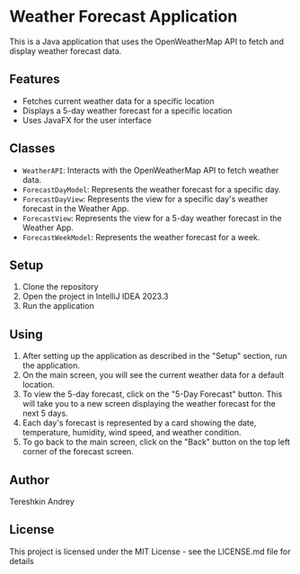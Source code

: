 # Weather Forecast Application

This is a Java application that uses the OpenWeatherMap API to fetch and display weather forecast data.

## Features

- Fetches current weather data for a specific location
- Displays a 5-day weather forecast for a specific location
- Uses JavaFX for the user interface

## Classes

- `WeatherAPI`: Interacts with the OpenWeatherMap API to fetch weather data.
- `ForecastDayModel`: Represents the weather forecast for a specific day.
- `ForecastDayView`: Represents the view for a specific day's weather forecast in the Weather App.
- `ForecastView`: Represents the view for a 5-day weather forecast in the Weather App.
- `ForecastWeekModel`: Represents the weather forecast for a week.

## Setup

1. Clone the repository
2. Open the project in IntelliJ IDEA 2023.3
3. Run the application

## Using

1. After setting up the application as described in the "Setup" section, run the application.
2. On the main screen, you will see the current weather data for a default location.
3. To view the 5-day forecast, click on the "5-Day Forecast" button. This will take you to a new screen displaying the weather forecast for the next 5 days.
4. Each day's forecast is represented by a card showing the date, temperature, humidity, wind speed, and weather condition.
5. To go back to the main screen, click on the "Back" button on the top left corner of the forecast screen.

## Author

Tereshkin Andrey

## License

This project is licensed under the MIT License - see the LICENSE.md file for details
